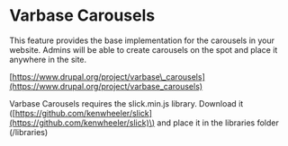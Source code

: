# Varbase Carousels

This feature provides the base implementation for the carousels in your website. Admins will be able to create carousels on the spot and place it anywhere in the site.

[https://www.drupal.org/project/varbase\_carousels](https://www.drupal.org/project/varbase_carousels)

Varbase Carousels requires the slick.min.js library. Download it \([https://github.com/kenwheeler/slick](https://github.com/kenwheeler/slick)\) and place it in the libraries folder \(/libraries\)

